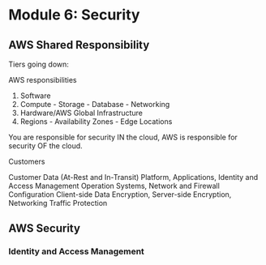 # Module 6: Security 

## AWS Shared Responsibility

Tiers going down:

AWS responsibilities

1. Software
2. Compute - Storage - Database - Networking
3. Hardware/AWS Global Infrastructure
4. Regions - Availability Zones - Edge Locations

You are responsible for security IN the cloud, AWS is responsible for security OF the cloud. 

Customers

Customer Data (At-Rest and In-Transit)
Platform, Applications, Identity and Access Management
Operation Systems, Network and Firewall Configuration
Client-side Data Encryption, Server-side Encryption, Networking Traffic Protection 

## AWS Security

### Identity and Access Management
